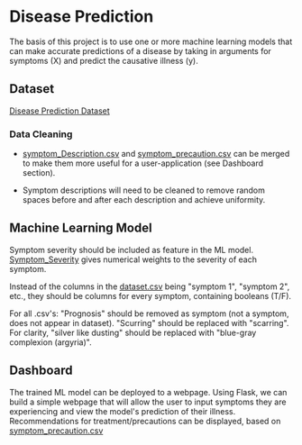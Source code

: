 # Disease Prediction

The basis of this project is to use one or more machine learning models that can make accurate predictions of a disease by taking in arguments for symptoms (X) and predict the causative illness (y).

## Dataset

[Disease Prediction Dataset](https://www.kaggle.com/datasets/itachi9604/disease-symptom-description-dataset)

### Data Cleaning

* [symptom_Description.csv](./Data/symptom_Description.csv) and [symptom_precaution.csv](./Data/symptom_precaution.csv) can be merged to make them more useful for a user-application (see Dashboard section).

* Symptom descriptions will need to be cleaned to remove random spaces before and after each description and achieve uniformity.

## Machine Learning Model

Symptom severity should be included as feature in the ML model. [Symptom_Severity](/Data/Symptom-severity.csv) gives numerical weights to the severity of each symptom. 

Instead of the columns in the [dataset.csv](./Data/dataset.csv) being "symptom 1", "symptom 2", etc., they should be columns for every symptom, containing booleans (T/F).

For all .csv's: "Prognosis" should be removed as symptom (not a symptom, does not appear in dataset). "Scurring" should be replaced with "scarring". For clarity, "silver like dusting" should be replaced with "blue-gray complexion (argyria)".

## Dashboard
The trained ML model can be deployed to a webpage. Using Flask, we can build a simple webpage that will allow the user to input symptoms they are experiencing and view the model's prediction of their illness. Recommendations for treatment/precautions can be displayed, based on [symptom_precaution.csv](./Data/symptom_precaution.csv)
